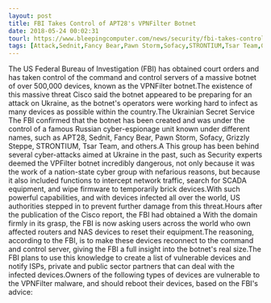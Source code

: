 ```yaml
---
layout: post
title: FBI Takes Control of APT28's VPNFilter Botnet
date: 2018-05-24 00:02:31
tourl: https://www.bleepingcomputer.com/news/security/fbi-takes-control-of-apt28s-vpnfilter-botnet/
tags: [Attack,Sednit,Fancy Bear,Pawn Storm,Sofacy,STRONTIUM,Tsar Team,Group]
---
```

The US Federal Bureau of Investigation (FBI) has obtained court orders and has taken control of the command and control servers of a massive botnet of over 500,000 devices, known as the VPNFilter botnet.The existence of this massive threat Cisco said the botnet appeared to be preparing for an attack on Ukraine, as the botnet's operators were working hard to infect as many devices as possible within the country.The Ukrainian Secret Service The FBI confirmed that the botnet has been created and was under the control of a famous Russian cyber-espionage unit known under different names, such as APT28, Sednit, Fancy Bear, Pawn Storm, Sofacy, Grizzly Steppe, STRONTIUM, Tsar Team, and others.A This group has been behind several cyber-attacks aimed at Ukraine in the past, such as Security experts deemed the VPFilter botnet incredibly dangerous, not only because it was the work of a nation-state cyber group with nefarious reasons, but because it also included functions to intercept network traffic, search for SCADA equipment, and wipe firmware to temporarily brick devices.With such powerful capabilities, and with devices infected all over the world, US authorities stepped in to prevent further damage from this threat.Hours after the publication of the Cisco report, the FBI had obtained a With the domain firmly in its grasp, the FBI is now asking users across the world who own affected routers and NAS devices to reset their equipment.The reasoning, according to the FBI, is to make these devices reconnect to the command and control server, giving the FBI a full insight into the botnet's real size.The FBI plans to use this knowledge to create a list of vulnerable devices and notify ISPs, private and public sector partners that can deal with the infected devices.Owners of the following types of devices are vulnerable to the VPNFilter malware, and should reboot their devices, based on the FBI's advice: